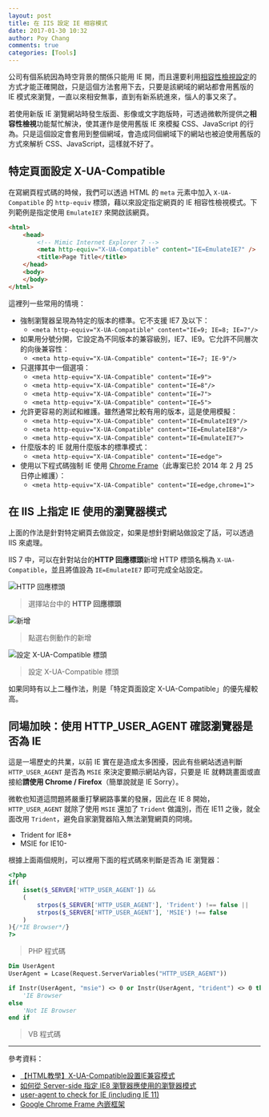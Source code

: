 ```yaml
---
layout: post
title: 在 IIS 設定 IE 相容模式
date: 2017-01-30 10:32
author: Poy Chang
comments: true
categories: [Tools]
---
```

公司有個系統因為時空背景的關係只能用 IE 開，而且還要利用[相容性檢視設定](https://support.microsoft.com/zh-tw/help/17472/windows-internet-explorer-11-fix-site-display-problems-compatibility-view)的方式才能正確開啟，只是這個方法套用下去，只要是該網域的網站都會用舊版的 IE 模式來瀏覽，一直以來相安無事，直到有新系統進來，惱人的事又來了。

若使用新版 IE 瀏覽網站時發生版面、影像或文字跑版時，可透過微軟所提供之**相容性檢視**功能幫忙解決，使其運作是使用舊版 IE 來模擬 CSS、JavaScript 的行為。只是這個設定會套用到整個網域，會造成同個網域下的網站也被迫使用舊版的方式來解析 CSS、JavaScript，這樣就不好了。

## 特定頁面設定 X-UA-Compatible

在寫網頁程式碼的時候，我們可以透過 HTML 的 `meta` 元素中加入 `X-UA-Compatible` 的 `http-equiv` 標頭，藉以來設定指定網頁的 IE 相容性檢視模式。下列範例是指定使用 `EmulateIE7` 來開啟該網頁。 

```html
<html>
    <head>
        <!-- Mimic Internet Explorer 7 -->
        <meta http-equiv="X-UA-Compatible" content="IE=EmulateIE7" />
        <title>Page Title</title>
    </head>
    <body>
    </body>
</html>
```

這裡列一些常用的情境：

* 強制瀏覽器呈現為特定的版本的標準。它不支援 IE7 及以下：
    * `<meta http-equiv="X-UA-Compatible" content="IE=9; IE=8; IE=7"/>`
* 如果用分號分開，它設定為不同版本的兼容級別，IE7、IE9。它允許不同層次的向後兼容性：
    * `<meta http-equiv="X-UA-Compatible" content="IE=7; IE-9"/>`
* 只選擇其中一個選項：
    * `<meta http-equiv="X-UA-Compatible" content="IE=9">`
    * `<meta http-equiv="X-UA-Compatible" content="IE=8"/>`
    * `<meta http-equiv="X-UA-Compatible" content="IE=7">`
    * `<meta http-equiv="X-UA-Compatible" content="IE=5">`
* 允許更容易的測試和維護。雖然通常比較有用的版本，這是使用模擬：
    * `<meta http-equiv="X-UA-Compatible" content="IE=EmulateIE9"/>`
    * `<meta http-equiv="X-UA-Compatible" content="IE=EmulateIE8"/>`
    * `<meta http-equiv="X-UA-Compatible" content="IE=EmulateIE7">`
* 什麼版本的 IE 就用什麼版本的標準模式：
    * `<meta http-equiv="X-UA-Compatible" content="IE=edge">`
* 使用以下程式碼強制 IE 使用 [Chrome Frame](https://zh.wikipedia.org/wiki/Google_Chrome_Frame)（此專案已於 2014 年 2 月 25 日停止維護）：
    * `<meta http-equiv="X-UA-Compatible" content="IE=edge,chrome=1">`

## 在 IIS 上指定 IE 使用的瀏覽器模式

上面的作法是針對特定網頁去做設定，如果是想針對網站做設定了話，可以透過 IIS 來處理。

IIS 7 中，可以在針對站台的**HTTP 回應標頭**新增 HTTP 標頭名稱為 `X-UA-Compatible`，並且將值設為 `IE=EmulateIE7` 即可完成全站設定。

![HTTP 回應標頭](http://i.imgur.com/n3JLjUh.png)

>選擇站台中的 **HTTP 回應標頭**

![新增](http://i.imgur.com/FRQOTku.png)

>點選右側動作的新增

![設定 X-UA-Compatible 標頭](http://i.imgur.com/4XGhPiX.png)

>設定 X-UA-Compatible 標頭

如果同時有以上二種作法，則是「特定頁面設定 X-UA-Compatible」的優先權較高。

## 同場加映：使用 HTTP_USER_AGENT 確認瀏覽器是否為 IE

這是一場歷史的共業，以前 IE 實在是造成太多困擾，因此有些網站透過判斷 `HTTP_USER_AGENT` 是否為 `MSIE` 來決定要顯示網站內容，只要是 IE 就轉跳畫面或直接給**請使用 Chrome / Firefox**（簡單說就是 IE Sorry）。

微軟也知道這問題將嚴重打擊網路事業的發展，因此在 IE 8 開始，`HTTP_USER_AGENT` 就除了使用 `MSIE` 還加了 `Trident` 做識別，而在 IE11 之後，就全面改用 `Trident`，避免自家瀏覽器陷入無法瀏覽網頁的冏境。

* Trident for IE8+
* MSIE for IE10-

根據上面兩個規則，可以裡用下面的程式碼來判斷是否為 IE 瀏覽器：

```php
<?php
if(
    isset($_SERVER['HTTP_USER_AGENT']) &&
    (
        strpos($_SERVER['HTTP_USER_AGENT'], 'Trident') !== false ||
        strpos($_SERVER['HTTP_USER_AGENT'], 'MSIE') !== false
    )
){/*IE Browser*/}
?>
```

>PHP 程式碼

```vb
Dim UserAgent
UserAgent = Lcase(Request.ServerVariables("HTTP_USER_AGENT"))

if Instr(UserAgent, "msie") <> 0 or Instr(UserAgent, "trident") <> 0 then
	'IE Browser
else
	'Not IE Browser
end if
```

>VB 程式碼

----------

參考資料：

* [【HTML教學】X-UA-Compatible設置IE兼容模式](http://injerry.pixnet.net/blog/post/57042465-%E3%80%90html%E6%95%99%E5%AD%B8%E3%80%91x-ua-compatible%E8%A8%AD%E7%BD%AEie%E5%85%BC%E5%AE%B9%E6%A8%A1%E5%BC%8F)
* [如何從 Server-side 指定 IE8 瀏覽器應使用的瀏覽器模式](http://blog.miniasp.com/post/2009/03/12/work-around-webpage-display-issues-in-Internet-Explorer-80.aspx)
* [user-agent to check for IE (including IE 11)](https://edward-designer.com/web/_serveruser-agent-check-ie-including-ie-11/)
* [Google Chrome Frame 內嵌框架](https://zh.wikipedia.org/wiki/Google_Chrome_Frame)